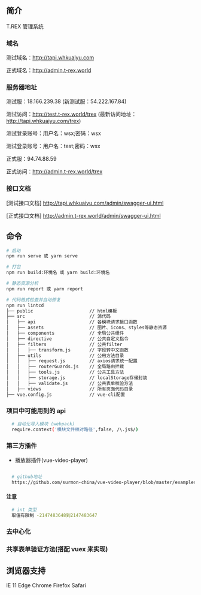 <!--
 * @Author: wangshengxian
 * @Date: 2020-08-17 15:34:06
 * @LastEditors: wangshengxian
 * @LastEditTime: 2021-02-02 14:22:36
 * @Desc: 项目说明文档
-->

## 简介

T.REX 管理系统

### 域名

测试域名：http://tapi.whkuaiyu.com

正式域名：http://admin.t-rex.world

### 服务器地址

测试服：18.166.239.38 (新测试服：54.222.167.84)

测试访问：http://test.t-rex.world/trex (最新访问地址：http://tapi.whkuaiyu.com/trex)

测试登录账号：用户名：wsx;密码：wsx

测试登录账号：用户名：test;密码：wsx

正式服：94.74.88.59

正式访问：http://admin.t-rex.world/trex

### 接口文档

[测试接口文档] http://tapi.whkuaiyu.com/admin/swagger-ui.html

[正式接口文档] http://admin.t-rex.world/admin/swagger-ui.html

## 命令

```bash
# 启动
npm run serve 或 yarn serve

# 打包
npm run build:环境名 或 yarn build:环境名

# 静态资源分析
npm run report 或 yarn report

# 代码格式检查并自动修复
npm run lintcd
├── public                     // html模板
├── src                        // 源代码
│   ├── api                    // 各模块请求接口函数
│   ├── assets                 // 图片、icons、styles等静态资源
│   ├── components             // 全局公共组件
│   ├── directive              // 公共自定义指令
│   ├── filters                // 公共filter
│   │   ├── transform.js       // 字段转中文函数
│   ├── utils                  // 公用方法目录
│   │   ├── request.js         // axios请求统一配置
│   │   ├── routerGuards.js    // 全局路由拦截
│   │   ├── tools.js           // 公共工具方法
│   │   ├── storage.js         // localStorage存储封装
│   │   ├── validate.js        // 公共表单校验方法
│   ├── views                  // 所有页面代码目录
├── vue.config.js              // vue-cli配置
```

### 项目中可能用到的 api

```bash
  # 自动化导入模块 (webpack)
  require.context('模块文件相对路径',false, /\.js$/)

```

### 第三方插件

- 播放器插件(vue-video-player)

```bash

  # github地址
  https://github.com/surmon-china/vue-video-player/blob/master/examples/01-video.vue

```

#### 注意

```bash
  # int 类型
  取值有限制 -2147483648到2147483647

```

### 去中心化

### 共享表单验证方法(搭配 vuex 来实现)

## 浏览器支持

IE 11
Edge
Chrome
Firefox
Safari
